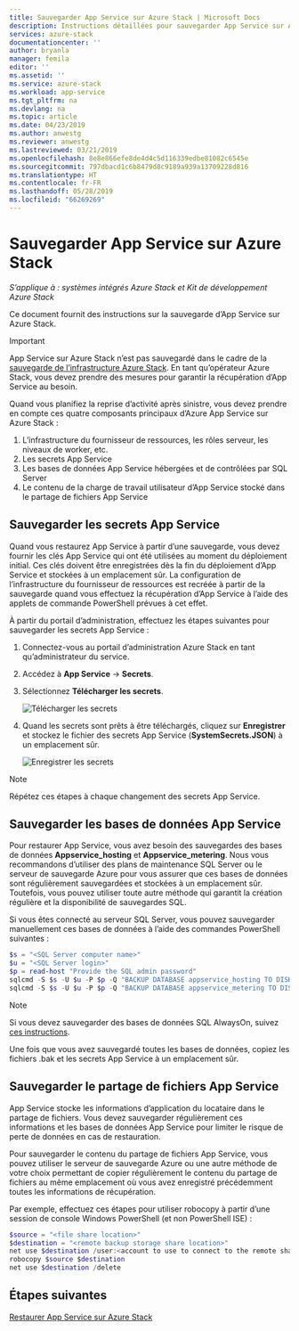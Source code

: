 ```yaml
---
title: Sauvegarder App Service sur Azure Stack | Microsoft Docs
description: Instructions détaillées pour sauvegarder App Service sur Azure Stack.
services: azure-stack
documentationcenter: ''
author: bryanla
manager: femila
editor: ''
ms.assetid: ''
ms.service: azure-stack
ms.workload: app-service
ms.tgt_pltfrm: na
ms.devlang: na
ms.topic: article
ms.date: 04/23/2019
ms.author: anwestg
ms.reviewer: anwestg
ms.lastreviewed: 03/21/2019
ms.openlocfilehash: 8e8e866efe8de4d4c5d116339edbe81082c6545e
ms.sourcegitcommit: 797dbacd1c6b8479d8c9189a939a13709228d816
ms.translationtype: HT
ms.contentlocale: fr-FR
ms.lasthandoff: 05/28/2019
ms.locfileid: "66269269"
---
```

# <a name="back-up-app-service-on-azure-stack"></a>Sauvegarder App Service sur Azure Stack

*S’applique à : systèmes intégrés Azure Stack et Kit de développement Azure Stack*  

Ce document fournit des instructions sur la sauvegarde d’App Service sur Azure Stack.

> [!IMPORTANT]
> App Service sur Azure Stack n’est pas sauvegardé dans le cadre de la [sauvegarde de l’infrastructure Azure Stack](azure-stack-backup-infrastructure-backup.md). En tant qu’opérateur Azure Stack, vous devez prendre des mesures pour garantir la récupération d’App Service au besoin.

Quand vous planifiez la reprise d’activité après sinistre, vous devez prendre en compte ces quatre composants principaux d’Azure App Service sur Azure Stack :
1. L’infrastructure du fournisseur de ressources, les rôles serveur, les niveaux de worker, etc. 
2. Les secrets App Service
3. Les bases de données App Service hébergées et de contrôlées par SQL Server
4. Le contenu de la charge de travail utilisateur d’App Service stocké dans le partage de fichiers App Service   

## <a name="back-up-app-service-secrets"></a>Sauvegarder les secrets App Service
Quand vous restaurez App Service à partir d’une sauvegarde, vous devez fournir les clés App Service qui ont été utilisées au moment du déploiement initial. Ces clés doivent être enregistrées dès la fin du déploiement d’App Service et stockées à un emplacement sûr. La configuration de l’infrastructure du fournisseur de ressources est recréée à partir de la sauvegarde quand vous effectuez la récupération d’App Service à l’aide des applets de commande PowerShell prévues à cet effet.

À partir du portail d’administration, effectuez les étapes suivantes pour sauvegarder les secrets App Service : 

1. Connectez-vous au portail d’administration Azure Stack en tant qu’administrateur du service.

2. Accédez à **App Service** -> **Secrets**. 

3. Sélectionnez **Télécharger les secrets**.

   ![Télécharger les secrets](./media/app-service-back-up/download-secrets.png)

4. Quand les secrets sont prêts à être téléchargés, cliquez sur **Enregistrer** et stockez le fichier des secrets App Service (**SystemSecrets.JSON**) à un emplacement sûr. 

   ![Enregistrer les secrets](./media/app-service-back-up/save-secrets.png)

> [!NOTE]
> Répétez ces étapes à chaque changement des secrets App Service.

## <a name="back-up-the-app-service-databases"></a>Sauvegarder les bases de données App Service
Pour restaurer App Service, vous avez besoin des sauvegardes des bases de données **Appservice_hosting** et **Appservice_metering**. Nous vous recommandons d’utiliser des plans de maintenance SQL Server ou le serveur de sauvegarde Azure pour vous assurer que ces bases de données sont régulièrement sauvegardées et stockées à un emplacement sûr. Toutefois, vous pouvez utiliser toute autre méthode qui garantit la création régulière et la disponibilité de sauvegardes SQL.

Si vous êtes connecté au serveur SQL Server, vous pouvez sauvegarder manuellement ces bases de données à l’aide des commandes PowerShell suivantes :

  ```powershell
  $s = "<SQL Server computer name>"
  $u = "<SQL Server login>" 
  $p = read-host "Provide the SQL admin password"
  sqlcmd -S $s -U $u -P $p -Q "BACKUP DATABASE appservice_hosting TO DISK = '<path>\hosting.bak'"
  sqlcmd -S $s -U $u -P $p -Q "BACKUP DATABASE appservice_metering TO DISK = '<path>\metering.bak'"
  ```

> [!NOTE]
> Si vous devez sauvegarder des bases de données SQL AlwaysOn, suivez [ces instructions](https://docs.microsoft.com/sql/database-engine/availability-groups/windows/configure-backup-on-availability-replicas-sql-server?view=sql-server-2017). 

Une fois que vous avez sauvegardé toutes les bases de données, copiez les fichiers .bak et les secrets App Service à un emplacement sûr.

## <a name="back-up-the-app-service-file-share"></a>Sauvegarder le partage de fichiers App Service
App Service stocke les informations d’application du locataire dans le partage de fichiers. Vous devez sauvegarder régulièrement ces informations et les bases de données App Service pour limiter le risque de perte de données en cas de restauration. 

Pour sauvegarder le contenu du partage de fichiers App Service, vous pouvez utiliser le serveur de sauvegarde Azure ou une autre méthode de votre choix permettant de copier régulièrement le contenu du partage de fichiers au même emplacement où vous avez enregistré précédemment toutes les informations de récupération. 

Par exemple, effectuez ces étapes pour utiliser robocopy à partir d’une session de console Windows PowerShell (et non PowerShell ISE) :

```powershell
$source = "<file share location>"
$destination = "<remote backup storage share location>"
net use $destination /user:<account to use to connect to the remote share in the format of domain\username> *
robocopy $source $destination
net use $destination /delete
```

## <a name="next-steps"></a>Étapes suivantes
[Restaurer App Service sur Azure Stack](app-service-recover.md)